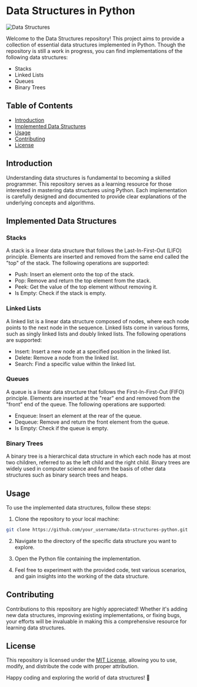 # Data Structures in Python

![Data Structures](https://www.example.com/data-structures.png)

Welcome to the Data Structures repository! This project aims to provide a collection of essential data structures implemented in Python. Though the repository is still a work in progress, you can find implementations of the following data structures:

- Stacks
- Linked Lists
- Queues
- Binary Trees

## Table of Contents

- [Introduction](#introduction)
- [Implemented Data Structures](#implemented-data-structures)
- [Usage](#usage)
- [Contributing](#contributing)
- [License](#license)

## Introduction

Understanding data structures is fundamental to becoming a skilled programmer. This repository serves as a learning resource for those interested in mastering data structures using Python. Each implementation is carefully designed and documented to provide clear explanations of the underlying concepts and algorithms.

## Implemented Data Structures

### Stacks

A stack is a linear data structure that follows the Last-In-First-Out (LIFO) principle. Elements are inserted and removed from the same end called the "top" of the stack. The following operations are supported:

- Push: Insert an element onto the top of the stack.
- Pop: Remove and return the top element from the stack.
- Peek: Get the value of the top element without removing it.
- Is Empty: Check if the stack is empty.

### Linked Lists

A linked list is a linear data structure composed of nodes, where each node points to the next node in the sequence. Linked lists come in various forms, such as singly linked lists and doubly linked lists. The following operations are supported:

- Insert: Insert a new node at a specified position in the linked list.
- Delete: Remove a node from the linked list.
- Search: Find a specific value within the linked list.

### Queues

A queue is a linear data structure that follows the First-In-First-Out (FIFO) principle. Elements are inserted at the "rear" end and removed from the "front" end of the queue. The following operations are supported:

- Enqueue: Insert an element at the rear of the queue.
- Dequeue: Remove and return the front element from the queue.
- Is Empty: Check if the queue is empty.

### Binary Trees

A binary tree is a hierarchical data structure in which each node has at most two children, referred to as the left child and the right child. Binary trees are widely used in computer science and form the basis of other data structures such as binary search trees and heaps.

## Usage

To use the implemented data structures, follow these steps:

1. Clone the repository to your local machine:

```bash
git clone https://github.com/your_username/data-structures-python.git
```

2. Navigate to the directory of the specific data structure you want to explore.

3. Open the Python file containing the implementation.

4. Feel free to experiment with the provided code, test various scenarios, and gain insights into the working of the data structure.

## Contributing

Contributions to this repository are highly appreciated! Whether it's adding new data structures, improving existing implementations, or fixing bugs, your efforts will be invaluable in making this a comprehensive resource for learning data structures.

## License

This repository is licensed under the [MIT License](LICENSE), allowing you to use, modify, and distribute the code with proper attribution.

Happy coding and exploring the world of data structures! 🌟
